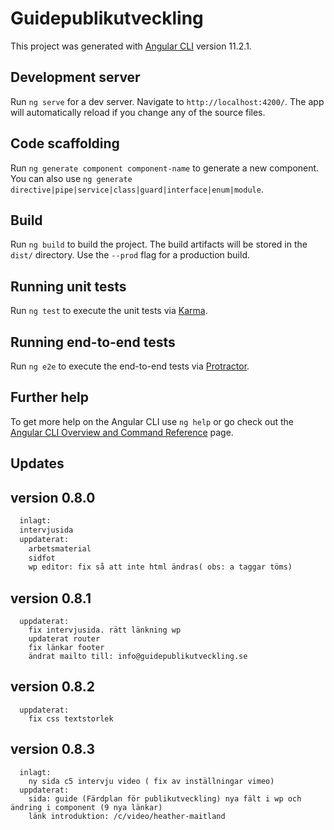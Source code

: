 # Guidepublikutveckling

This project was generated with [Angular CLI](https://github.com/angular/angular-cli) version 11.2.1.

## Development server

Run `ng serve` for a dev server. Navigate to `http://localhost:4200/`. The app will automatically reload if you change any of the source files.

## Code scaffolding

Run `ng generate component component-name` to generate a new component. You can also use `ng generate directive|pipe|service|class|guard|interface|enum|module`.

## Build

Run `ng build` to build the project. The build artifacts will be stored in the `dist/` directory. Use the `--prod` flag for a production build.

## Running unit tests

Run `ng test` to execute the unit tests via [Karma](https://karma-runner.github.io).

## Running end-to-end tests

Run `ng e2e` to execute the end-to-end tests via [Protractor](http://www.protractortest.org/).

## Further help

To get more help on the Angular CLI use `ng help` or go check out the [Angular CLI Overview and Command Reference](https://angular.io/cli) page.

## Updates

## version 0.8.0
``` python
  inlagt:  
  intervjusida
  uppdaterat:
    arbetsmaterial
    sidfot
    wp editor: fix så att inte html ändras( obs: a taggar töms)
```
## version 0.8.1  
```
  uppdaterat:
    fix intervjusida. rätt länkning wp
    updaterat router
    fix länkar footer
    ändrat mailto till: info@guidepublikutveckling.se  
```
## version 0.8.2  
```
  uppdaterat:
    fix css textstorlek 
```
## version 0.8.3  
```
  inlagt:
    ny sida c5 intervju video ( fix av inställningar vimeo)
  uppdaterat:
    sida: guide (Färdplan för publikutveckling) nya fält i wp och ändring i component (9 nya länkar)
    länk introduktion: /c/video/heather-maitland 
  
```
